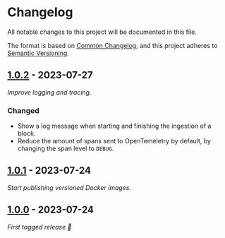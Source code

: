 # Changelog

All notable changes to this project will be documented in this file.

The format is based on [Common Changelog](https://common-changelog.org/),
and this project adheres to [Semantic Versioning](https://semver.org/spec/v2.0.0.html).


## [1.0.2] - 2023-07-27

_Improve logging and tracing._

### Changed

 - Show a log message when starting and finishing the ingestion of a block.
 - Reduce the amount of spans sent to OpenTemeletry by default, by changing the
   span level to `DEBUG`.


## [1.0.1] - 2023-07-24

_Start publishing versioned Docker images._


## [1.0.0] - 2023-07-24

_First tagged release 🎉_


[1.0.2]: https://github.com/apibara/dna/releases/tag/starknet/v1.0.2
[1.0.1]: https://github.com/apibara/dna/releases/tag/starknet/v1.0.1
[1.0.0]: https://github.com/apibara/dna/releases/tag/starknet/v1.0.0
